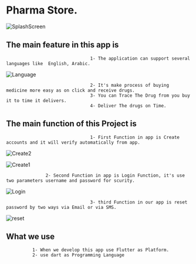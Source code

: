 # Pharma Store.

![SplashScreen](https://github.com/youssef883/pharma_store/assets/79144849/a6e40833-3d3f-4788-aeec-60d00f293198)


## The main feature  in this app is
                                    1- The application can support several languages like  English, Arabic.

![Language](https://github.com/youssef883/pharma_store/assets/79144849/0802b464-b483-4d9f-ac8a-a2109fd025f1)

                                    2- It's make process of buying medicine more easy as on click and receive drugs.
                                    3- You can Trace The Drug from you buy it to time it delivers.
                                    4- Deliver The drugs on Time.
                                    
## The main function of this Project is
                                    1- First Function in app is Create accounts and it will verify automatically from app.   
                                    
![Create2](https://github.com/youssef883/pharma_store/assets/79144849/6e72380a-069d-4e5a-bc25-e1a1f62dccf1)

![Create1](https://github.com/youssef883/pharma_store/assets/79144849/7c419666-6046-492b-b31d-a2d131134859)

                   2- Second Function in app is Login Function, it's use two parameters username and password for scurity.
                                    
![Login](https://github.com/youssef883/pharma_store/assets/79144849/fe5730ae-e518-4d63-8d3f-b3e681bf37b3)

                                    3- third Function in our app is reset password by two ways via Email or via SMS.
                                    
![reset](https://github.com/youssef883/pharma_store/assets/79144849/acd28f9b-28fb-4117-bbca-5402ffa20c03)

## What we use
              1- When we develop this app use Flutter as Platform.
              2- use dart as Programming Language
